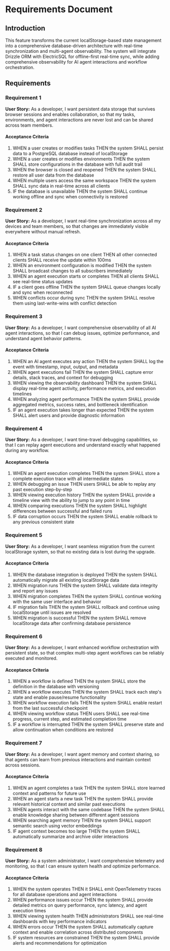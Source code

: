 # Requirements Document

## Introduction

This feature transforms the current localStorage-based state management into a comprehensive database-driven architecture with real-time synchronization and multi-agent observability. The system will integrate Drizzle ORM with ElectricSQL for offline-first real-time sync, while adding comprehensive observability for AI agent interactions and workflow orchestration.

## Requirements

### Requirement 1

**User Story:** As a developer, I want persistent data storage that survives browser sessions and enables collaboration, so that my tasks, environments, and agent interactions are never lost and can be shared across team members.

#### Acceptance Criteria

1. WHEN a user creates or modifies tasks THEN the system SHALL persist data to a PostgreSQL database instead of localStorage
2. WHEN a user creates or modifies environments THEN the system SHALL store configurations in the database with full audit trail
3. WHEN the browser is closed and reopened THEN the system SHALL restore all user data from the database
4. WHEN multiple users access the same workspace THEN the system SHALL sync data in real-time across all clients
5. IF the database is unavailable THEN the system SHALL continue working offline and sync when connectivity is restored

### Requirement 2

**User Story:** As a developer, I want real-time synchronization across all my devices and team members, so that changes are immediately visible everywhere without manual refresh.

#### Acceptance Criteria

1. WHEN a task status changes on one client THEN all other connected clients SHALL receive the update within 100ms
2. WHEN an environment configuration is modified THEN the system SHALL broadcast changes to all subscribers immediately
3. WHEN an agent execution starts or completes THEN all clients SHALL see real-time status updates
4. IF a client goes offline THEN the system SHALL queue changes locally and sync when reconnected
5. WHEN conflicts occur during sync THEN the system SHALL resolve them using last-write-wins with conflict detection

### Requirement 3

**User Story:** As a developer, I want comprehensive observability of all AI agent interactions, so that I can debug issues, optimize performance, and understand agent behavior patterns.

#### Acceptance Criteria

1. WHEN an AI agent executes any action THEN the system SHALL log the event with timestamp, input, output, and metadata
2. WHEN agent executions fail THEN the system SHALL capture error details, stack traces, and context for debugging
3. WHEN viewing the observability dashboard THEN the system SHALL display real-time agent activity, performance metrics, and execution timelines
4. WHEN analyzing agent performance THEN the system SHALL provide aggregated metrics, success rates, and bottleneck identification
5. IF an agent execution takes longer than expected THEN the system SHALL alert users and provide diagnostic information

### Requirement 4

**User Story:** As a developer, I want time-travel debugging capabilities, so that I can replay agent executions and understand exactly what happened during any workflow.

#### Acceptance Criteria

1. WHEN an agent execution completes THEN the system SHALL store a complete execution trace with all intermediate states
2. WHEN debugging an issue THEN users SHALL be able to replay any past execution step-by-step
3. WHEN viewing execution history THEN the system SHALL provide a timeline view with the ability to jump to any point in time
4. WHEN comparing executions THEN the system SHALL highlight differences between successful and failed runs
5. IF data corruption occurs THEN the system SHALL enable rollback to any previous consistent state

### Requirement 5

**User Story:** As a developer, I want seamless migration from the current localStorage system, so that no existing data is lost during the upgrade.

#### Acceptance Criteria

1. WHEN the database integration is deployed THEN the system SHALL automatically migrate all existing localStorage data
2. WHEN migration runs THEN the system SHALL validate data integrity and report any issues
3. WHEN migration completes THEN the system SHALL continue working with the same user interface and behavior
4. IF migration fails THEN the system SHALL rollback and continue using localStorage until issues are resolved
5. WHEN migration is successful THEN the system SHALL remove localStorage data after confirming database persistence

### Requirement 6

**User Story:** As a developer, I want enhanced workflow orchestration with persistent state, so that complex multi-step agent workflows can be reliably executed and monitored.

#### Acceptance Criteria

1. WHEN a workflow is defined THEN the system SHALL store the definition in the database with versioning
2. WHEN a workflow executes THEN the system SHALL track each step's state and enable pause/resume functionality
3. WHEN workflow execution fails THEN the system SHALL enable restart from the last successful checkpoint
4. WHEN viewing workflow status THEN users SHALL see real-time progress, current step, and estimated completion time
5. IF a workflow is interrupted THEN the system SHALL preserve state and allow continuation when conditions are restored

### Requirement 7

**User Story:** As a developer, I want agent memory and context sharing, so that agents can learn from previous interactions and maintain context across sessions.

#### Acceptance Criteria

1. WHEN an agent completes a task THEN the system SHALL store learned context and patterns for future use
2. WHEN an agent starts a new task THEN the system SHALL provide relevant historical context and similar past executions
3. WHEN agents interact with the same codebase THEN the system SHALL enable knowledge sharing between different agent sessions
4. WHEN searching agent memory THEN the system SHALL support semantic search using vector embeddings
5. IF agent context becomes too large THEN the system SHALL automatically summarize and archive older interactions

### Requirement 8

**User Story:** As a system administrator, I want comprehensive telemetry and monitoring, so that I can ensure system health and optimize performance.

#### Acceptance Criteria

1. WHEN the system operates THEN it SHALL emit OpenTelemetry traces for all database operations and agent interactions
2. WHEN performance issues occur THEN the system SHALL provide detailed metrics on query performance, sync latency, and agent execution times
3. WHEN viewing system health THEN administrators SHALL see real-time dashboards with key performance indicators
4. WHEN errors occur THEN the system SHALL automatically capture context and enable correlation across distributed components
5. IF system resources are constrained THEN the system SHALL provide alerts and recommendations for optimization